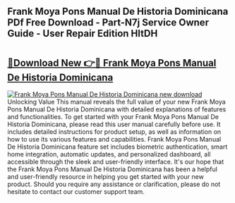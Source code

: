 ## Frank Moya Pons Manual De Historia Dominicana PDf Free Download - Part-N7j Service Owner Guide - User Repair Edition HltDH

# <h2><a href="http://bc28884.oget.top/?id=Frank+Moya+Pons+Manual+De+Historia+Dominicana">🔗Download New 👉🔴 Frank Moya Pons Manual De Historia Dominicana</a></h2>

[![Frank Moya Pons Manual De Historia Dominicana new download](https://i.imgur.com/5g1atiW.png)](http://bc28884.oget.top/?id=Frank+Moya+Pons+Manual+De+Historia+Dominicana)
Unlocking Value This manual reveals the full value of your new Frank Moya Pons Manual De Historia Dominicana with detailed explanations of features and functionalities. To get started with your Frank Moya Pons Manual De Historia Dominicana, please read this user manual carefully before use. It includes detailed instructions for product setup, as well as information on how to use its various features and capabilities. Frank Moya Pons Manual De Historia Dominicana feature set includes biometric authentication, smart home integration, automatic updates, and personalized dashboard, all accessible through the sleek and user-friendly interface. It's our hope that the Frank Moya Pons Manual De Historia Dominicana has been a helpful and user-friendly resource in helping you get started with your new product. Should you require any assistance or clarification, please do not hesitate to contact our customer support team.
